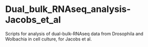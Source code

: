 # Dual_bulk_RNAseq_analysis-Jacobs_et_al
Scripts for analysis of dual-bulk-RNAseq data from Drosophila and Wolbachia in cell culture, for Jacobs et al.
